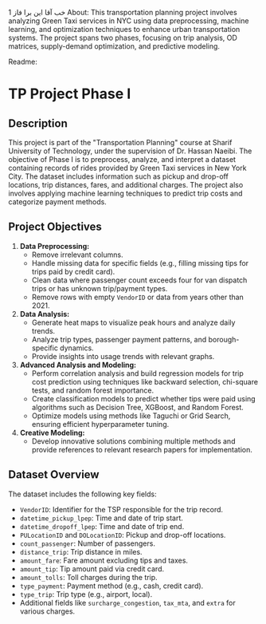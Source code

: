 خب آقا
این برا فاز 1
About:
This transportation planning project involves analyzing Green Taxi services in NYC using data preprocessing, machine learning, and optimization techniques to enhance urban transportation systems. The project spans two phases, focusing on trip analysis, OD matrices, supply-demand optimization, and predictive modeling.

Readme:
<!DOCTYPE html>
<html lang="en">
<head>
    <meta charset="UTF-8">
    <meta name="viewport" content="width=device-width, initial-scale=1.0">
</head>
<body>
    <h1>TP Project Phase I</h1>
    <h2>Description</h2>
    <p>This project is part of the "Transportation Planning" course at Sharif University of Technology, under the supervision of Dr. Hassan Naeibi. The objective of Phase I is to preprocess, analyze, and interpret a dataset containing records of rides provided by Green Taxi services in New York City. The dataset includes information such as pickup and drop-off locations, trip distances, fares, and additional charges. The project also involves applying machine learning techniques to predict trip costs and categorize payment methods.</p>
    <h2>Project Objectives</h2>
    <ol>
        <li><strong>Data Preprocessing:</strong>
            <ul>
                <li>Remove irrelevant columns.</li>
                <li>Handle missing data for specific fields (e.g., filling missing tips for trips paid by credit card).</li>
                <li>Clean data where passenger count exceeds four for van dispatch trips or has unknown trip/payment types.</li>
                <li>Remove rows with empty <code>VendorID</code> or data from years other than 2021.</li>
            </ul>
        </li>
        <li><strong>Data Analysis:</strong>
            <ul>
                <li>Generate heat maps to visualize peak hours and analyze daily trends.</li>
                <li>Analyze trip types, passenger payment patterns, and borough-specific dynamics.</li>
                <li>Provide insights into usage trends with relevant graphs.</li>
            </ul>
        </li>
        <li><strong>Advanced Analysis and Modeling:</strong>
            <ul>
                <li>Perform correlation analysis and build regression models for trip cost prediction using techniques like backward selection, chi-square tests, and random forest importance.</li>
                <li>Create classification models to predict whether tips were paid using algorithms such as Decision Tree, XGBoost, and Random Forest.</li>
                <li>Optimize models using methods like Taguchi or Grid Search, ensuring efficient hyperparameter tuning.</li>
            </ul>
        </li>
        <li><strong>Creative Modeling:</strong>
            <ul>
                <li>Develop innovative solutions combining multiple methods and provide references to relevant research papers for implementation.</li>
            </ul>
        </li>
    </ol>
    <h2>Dataset Overview</h2>
    <p>The dataset includes the following key fields:</p>
    <ul>
        <li><code>VendorID</code>: Identifier for the TSP responsible for the trip record.</li>
        <li><code>datetime_pickup_lpep</code>: Time and date of trip start.</li>
        <li><code>datetime_dropoff_lpep</code>: Time and date of trip end.</li>
        <li><code>PULocationID</code> and <code>DOLocationID</code>: Pickup and drop-off locations.</li>
        <li><code>count_passenger</code>: Number of passengers.</li>
        <li><code>distance_trip</code>: Trip distance in miles.</li>
        <li><code>amount_fare</code>: Fare amount excluding tips and taxes.</li>
        <li><code>amount_tip</code>: Tip amount paid via credit card.</li>
        <li><code>amount_tolls</code>: Toll charges during the trip.</li>
        <li><code>type_payment</code>: Payment method (e.g., cash, credit card).</li>
        <li><code>type_trip</code>: Trip type (e.g., airport, local).</li>
        <li>Additional fields like <code>surcharge_congestion</code>, <code>tax_mta</code>, and <code>extra</code> for various charges.</li>
    </ul>
</body>
</html>
